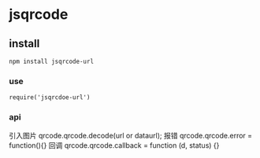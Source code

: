 # jsqrcode
## install

```
npm install jsqrcode-url
```

### use

```
require('jsqrcdoe-url')

```

### api

引入图片
qrcode.qrcode.decode(url or dataurl);
报错
qrcode.qrcode.error = function(){}
回调
qrcode.qrcode.callback = function (d, status) {}


